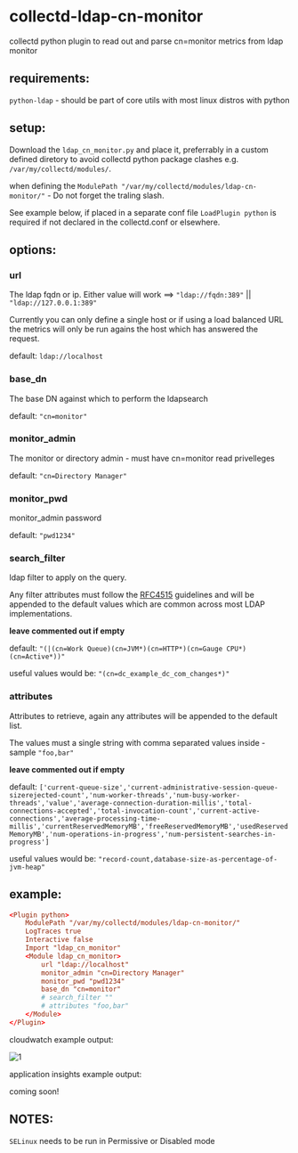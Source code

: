 # collectd-ldap-cn-monitor

collectd python plugin to read out and parse cn=monitor metrics from ldap monitor

requirements:
---
`python-ldap` - should be part of core utils with most linux distros with python

setup:
---

Download the `ldap_cn_monitor.py` and place it, preferrably in a custom defined diretory to avoid collectd python package clashes e.g. `/var/my/collectd/modules/`. 

when defining the `ModulePath "/var/my/collectd/modules/ldap-cn-monitor/"` - Do not forget the traling slash. 

See example below, if placed in a separate conf file `LoadPlugin python` is required if not declared in the collectd.conf or elsewhere. 


options:
---
### url

The ldap fqdn or ip.
Either value will work ==> `"ldap://fqdn:389"` || `"ldap://127.0.0.1:389"`

Currently you can only define a single host or if using a load balanced URL the metrics will only be run agains the host which has answered the request.

default: `ldap://localhost`

### base_dn

The base DN against which to perform the ldapsearch

default: `"cn=monitor"`

### monitor_admin

The monitor or directory admin - must have cn=monitor read privelleges

default: `"cn=Directory Manager"`

### monitor_pwd

monitor_admin password 

default:  `"pwd1234"`

### search_filter

ldap filter to apply on the query.

Any filter attributes must follow the [RFC4515](https://tools.ietf.org/html/rfc4515.html) guidelines and will be appended to the default values which are common across most LDAP implementations.

**leave commented out if empty**

default: `"(|(cn=Work Queue)(cn=JVM*)(cn=HTTP*)(cn=Gauge CPU*)(cn=Active*))"`

useful values would be: `"(cn=dc_example_dc_com_changes*)"`


### attributes

Attributes to retrieve, again any attributes will be appended to the default list.

The values must a single string with comma separated values inside - sample `"foo,bar"`

**leave commented out if empty**

default: `['current-queue-size','current-administrative-session-queue-sizerejected-count','num-worker-threads','num-busy-worker-threads','value','average-connection-duration-millis','total-connections-accepted','total-invocation-count','current-active-connections','average-processing-time-millis','currentReservedMemoryMB','freeReservedMemoryMB','usedReservedMemoryMB','num-operations-in-progress','num-persistent-searches-in-progress']`

useful values would be: `"record-count,database-size-as-percentage-of-jvm-heap"`


example:
---

```conf
<Plugin python>
	ModulePath "/var/my/collectd/modules/ldap-cn-monitor/"
	LogTraces true
	Interactive false
	Import "ldap_cn_monitor"
	<Module ldap_cn_monitor>
		url "ldap://localhost"
		monitor_admin "cn=Directory Manager"
		monitor_pwd "pwd1234"
		base_dn "cn=monitor"
		# search_filter ""
		# attributes "foo,bar"
	</Module>
</Plugin>
```

cloudwatch example output:

[1]: https://i.ibb.co/wS38S9X/Screenshot-2019-03-11-at-17-26-57.png
![1]

application insights example output:

coming soon!

NOTES:
---
`SELinux` needs to be run in Permissive or Disabled mode
